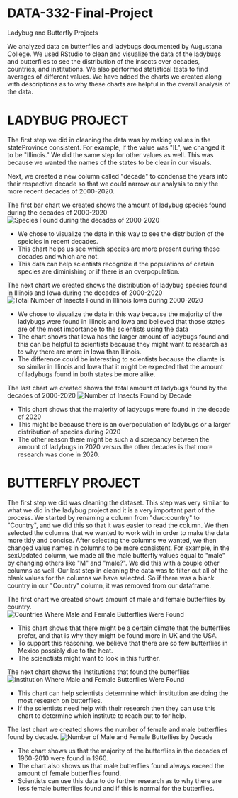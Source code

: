 # DATA-332-Final-Project

 Ladybug and Butterfly Projects

We analyzed data on butterflies and ladybugs documented by Augustana College. We used RStudio to clean and visualize the data of the ladybugs and butterflies to see the distribution of the insects over decades, countries, and institutions. We also performed statistical tests to find averages of different values. We have added the charts we created along with descriptions as to why these charts are helpful in the overall analysis of the data. 

# LADYBUG PROJECT
The first step we did in cleaning the data was by making values in the stateProvince consistent. For example, if the value was "IL", we changed it to be "Illinois." We did the same step for other values as well. This was because we wanted the names of the states to be clear in our visuals. 

Next, we created a new column called "decade" to condense the years into their respective decade so that we could narrow our analysis to only the more recent decades of 2000-2020. 

The first bar chart we created shows the amount of ladybug species found during the decades of 2000-2020
![Species Found during the decades of 2000-2020](https://user-images.githubusercontent.com/63571919/168665102-f89f1b1d-23bc-44ef-a81b-2415b6f769a1.png)

* We chose to visualize the data in this way to see the distribution of the speicies in recent decades.
* This chart helps us see which species are more present during these decades and which are not.
* This data can help scientists recognize if the populations of certain species are diminishing or if there is an overpopulation.

The next chart we created shows the distribution of ladybug species found in Illinois and Iowa during the decades of 2000-2020
![Total Number of Insects Found in Illinois   Iowa during 2000-2020](https://user-images.githubusercontent.com/104874375/168444475-8835e0aa-14c0-4deb-8736-e964b9629f49.png)
* We chose to visualize the data in this way because the majority of the ladybugs were found in Illinois and Iowa and believed that those states are of the most importance to the scientists using the data
* The chart shows that Iowa has the larger amount of ladybugs found and this can be helpful to scientists because they might want to research as to why there are more in Iowa than Illinois. 
* The difference could be interesting to scientists because the cliamte is so similar in Illinois and Iowa that it might be expected that the amount of ladybugs found in both states be more alike. 

The last chart we created shows the total amount of ladybugs found by the decades of 2000-2020
![Number of Insects Found by Decade](https://user-images.githubusercontent.com/104874375/168444649-9685a6e5-df6f-4f7b-8b53-49704d4e07d5.png)
* This chart shows that the majority of ladybugs were found in the decade of 2020
* This might be because there is an overpopulation of ladybugs or a larger distribution of species during 2020
* The other reason there might be such a discrepancy between the amount of ladybugs in 2020 versus the other decades is that more research was done in 2020.  

# BUTTERFLY PROJECT
The first step we did was cleaning the dataset. This step was very similar to what we did in the ladybug project and it is a very important part of the process. We started by renaming a column from "dwc:country" to "Country", and we did this so that it was easier to read the column. 
We then selected the columns that we wanted to work with in order to make the data more tidy and concise. 
After selecting the columns we wanted, we then changed value names in columns to be more consistent. For example, in the sexUpdated column, we made all the male butterfly values equal to "male" by changing others like "M" and "male?". We did this with a couple other columns as well. 
Our last step in cleaning the data was to filter out all of the blank values for the columns we have selected. So if there was a blank country in our "Country" column, it was removed from our dataframe. 

The first chart we created shows amount of male and female butterflies by country.  
![Countries Where Male and Female Butterflies Were Found](https://user-images.githubusercontent.com/104874375/168444943-11e15c86-c486-46ab-9d51-8afd93d399cd.png)
* This chart shows that there might be a certain climate that the butterflies prefer, and that is why they might be found more in UK and the USA.
* To support this reasoning, we believe that there are so few butterflies in Mexico possibly due to the heat.
* The scienctists might want to look in this further. 

The next chart shows the Institutions that found the butterflies
![Institution Where Male and Female Butterflies Were Found](https://user-images.githubusercontent.com/104874375/168445169-d6dbc411-8548-4299-b879-84775d869482.png)
* This chart can help scientists determnine which institution are doing the most research on butterflies.
* If the scientists need help with their research then they can use this chart to determine which institute to reach out to for help.

The last chart we created shows the number of female and male butterflies found by decade. 
![Number of Male and Female Butteflies by Decade](https://user-images.githubusercontent.com/104874375/168445287-9caa81ae-851a-456a-b64d-3b9483af7b80.png)
* The chart shows us that the majority of the butterflies in the decades of 1960-2010 were found in 1960.
* The chart also shows us that male butterflies found always exceed the amount of female butterflies found. 
* Scientists can use this data to do further research as to why there are less female butterflies found and if this is normal for the butterflies. 
